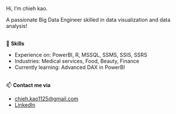 Hi, I’m chieh kao.

A passionate Big Data Engineer skilled in data visualization and data analysis! 
<br></br>

🔨 **Skills**
- Experience on: PowerBI, R, MSSQL, SSMS, SSIS, SSRS
- Industries: Medical services, Food, Beauty, Finance
- Currently learning: Advanced DAX in PowerBI
<br></br>

📫 **Contact me via**
- chieh.kao1125@gmail.com
- [LinkedIn](https://www.linkedin.com/in/chieh-kao-777360310)


